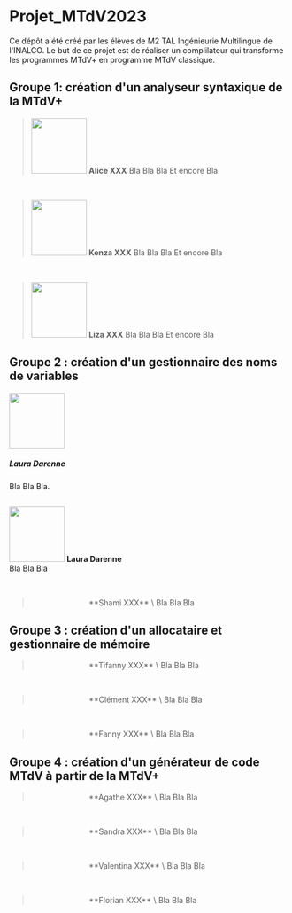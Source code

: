 # Projet_MTdV2023

Ce dépôt a été créé par les élèves de M2 TAL Ingénieurie Multilingue de l'INALCO. Le but de ce projet est de réaliser un complilateur qui transforme les programmes MTdV+ en programme MTdV classique.

## Groupe 1: création d'un analyseur syntaxique de la MTdV+

> <img src="/../page/images/alice.jpg" width=100px>   **Alice XXX**
> Bla Bla Bla
> Et encore Bla 

<br>

> <img src="/../page/images/kenza.jpg" width=100px>   **Kenza XXX**
> Bla Bla Bla
> Et encore Bla

<br>

> <img src="/../page/images/liza.jpg" width=100px>   **Liza XXX**
> Bla Bla Bla
> Et encore Bla

## Groupe 2 : création d'un gestionnaire des noms de variables

<div class="box">
  <div class="column is-narrow">
    <img src="/../page/images/laura.jpg" width=100px>
  </div>
  <div class="column">
    <h5>Laura Darenne</h5>
    <p>Bla Bla Bla.</p>
  </div>
</div>

<img src="/../page/images/laura.jpg" width=100px>   **Laura Darenne** \
Bla Bla Bla

<br>

> <img src="/../page/images/shami.jpg" width="100" height="1OO" />
> **Shami XXX** \
> Bla Bla Bla 

## Groupe 3 : création d'un allocataire et gestionnaire de mémoire

> <img src="/../page/images/tifanny.png" width="100" height="1OO" />
> **Tifanny XXX** \
> Bla Bla Bla

<br>

> <img src="/../page/images/clement.jpg" width="100" height="1OO" />
> **Clément XXX** \
> Bla Bla Bla

<br>

> <img src="/../page/images/fanny.jpg" width="100" height="1OO" />
> **Fanny XXX** \
> Bla Bla Bla

## Groupe 4 : création d'un générateur de code MTdV à partir de la MTdV+

> <img src="/../page/images/agathe.png" width="100" height="1OO" />
> **Agathe XXX** \
> Bla Bla Bla

<br>

> <img src="/../page/images/sandra.jpg" width="100" height="1OO" />
> **Sandra XXX** \
> Bla Bla Bla

<br>

> <img src="/../page/images/valentina.jpg" width="100" height="1OO" />
> **Valentina XXX** \
> Bla Bla Bla

<br>

> <img src="/../page/images/florian.jpg" width="100" height="1OO" />
> **Florian XXX** \
> Bla Bla Bla
